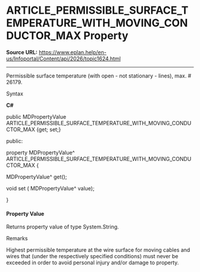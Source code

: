 # ARTICLE_PERMISSIBLE_SURFACE_TEMPERATURE_WITH_MOVING_CONDUCTOR_MAX Property

**Source URL:** https://www.eplan.help/en-us/Infoportal/Content/api/2026/topic1624.html

---

Permissible surface temperature (with open - not stationary - lines), max. # 26179.

Syntax

**C#**



public MDPropertyValue ARTICLE_PERMISSIBLE_SURFACE_TEMPERATURE_WITH_MOVING_CONDUCTOR_MAX {get; set;}

public:

property MDPropertyValue^ ARTICLE_PERMISSIBLE_SURFACE_TEMPERATURE_WITH_MOVING_CONDUCTOR_MAX {

   MDPropertyValue^ get();

   void set (    MDPropertyValue^ value);

}


#### Property Value

Returns property value of type System.String.

Remarks

Highest permissible temperature at the wire surface for moving cables and wires that (under the respectively specified conditions) must never be exceeded in order to avoid personal injury and/or damage to property.
